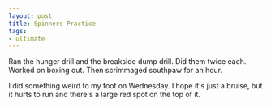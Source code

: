 ```yaml
---
layout: post
title: Spinners Practice
tags:
- ultimate
---
```


Ran the hunger drill and the breakside dump drill. Did them twice each. Worked on boxing out. Then scrimmaged southpaw for an hour. 

I did something weird to my foot on Wednesday. I hope it's just a bruise, but it hurts to run and there's a large red spot on the top of it.
